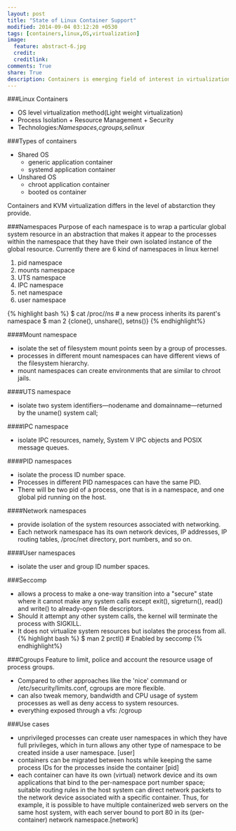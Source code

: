 ```yaml
---
layout: post
title: "State of Linux Container Support"
modified: 2014-09-04 03:12:20 +0530
tags: [containers,linux,OS,virtualization]
image:
  feature: abstract-6.jpg
  credit: 
  creditlink: 
comments: True
share: True
description: Containers is emerging field of interest in virtualization domain, as it does not require hypervisor to virtualize complete operating system, and it provides a certain degree of isolation on host operating systems. However linux kernel does not have full support for containers, though they have linux namespaces and cgroups for isolation and resource control.     
---
```


###Linux Containers 
- OS level virtualization method(Light weight virtualization)
- Process Isolation + Resource Management + Security
- Technologies:*Namespaces,cgroups,selinux*

###Types of containers

- Shared OS
	- generic application container 
	- systemd application container 
- Unshared OS
	- chroot application container
	- booted os container

Containers and KVM virtualization differs in the level of abstarction they provide.

###Namespaces
Purpose of each namespace is to wrap a particular global system resource in an abstraction that makes it appear to the processes within the namespace that they have their own isolated instance of the global resource. Currently there are 6 kind of namespaces in linux kernel 

1. pid namespace 
2. mounts namespace
3. UTS namespace
4. IPC namespace 
5. net namespace
6. user namespace  

{% highlight bash %}
$ cat /proc/<pid>/ns # a new process inherits its parent's namespace
$ man 2 {clone(), unshare(), setns()}
{% endhighlight%}


####Mount namespace

- isolate the set of filesystem mount points seen by a group of processes. 
- processes in different mount namespaces can have different views of the filesystem hierarchy. 
- mount namespaces can create environments that are similar to chroot jails.	

####UTS namespace 
- isolate two system identifiers—nodename and domainname—returned by the uname() system call;

####IPC namespace
- isolate IPC resources, namely, System V IPC objects and POSIX message queues.

####PID namespaces
- isolate the process ID number space. 
- Processes in different PID namespaces can have the same PID. 
- There will be two pid of a process, one that is in a namespace, and one global pid running on the host. 
 
####Network namespaces
- provide isolation of the system resources associated with networking. 
- Each network namespace has its own network devices, IP addresses, IP routing tables, /proc/net directory, port numbers, and so on.

####User namespaces

- isolate the user and group ID number spaces.

###Seccomp
- allows a process to make a one-way transition into a "secure" state where it cannot make any system calls except exit(), sigreturn(), read() and write() to already-open file descriptors.
- Should it attempt any other system calls, the kernel will terminate the process with SIGKILL. 
- It does not  virtualize system resources but isolates the process from all. 
{% highlight bash %}
$ man 2 prctl() # Enabled by seccomp
{% endhighlight%}
 

 
###Cgroups
Feature to limit, police and account the resource usage of process groups. 

- Compared to other approaches like the 'nice' command or /etc/security/limits.conf, cgroups are more flexible.
- can also tweak memory, bandwidth and CPU usage of system processes as well as deny access to system resources.
- everything exposed through a vfs: /cgroup




###Use cases

-  unprivileged processes can create user namespaces in which they have full privileges, which in turn allows any other type of namespace to be created inside a user namespace. [user]
- containers can be migrated between hosts while keeping the same process IDs for the processes inside the container [pid]
- each container can have its own (virtual) network device and its own applications that bind to the per-namespace port number space; suitable routing rules in the host system can direct network packets to the network device associated with a specific container. Thus, for example, it is possible to have multiple containerized web servers on the same host system, with each server bound to port 80 in its (per-container) network namespace.[network]